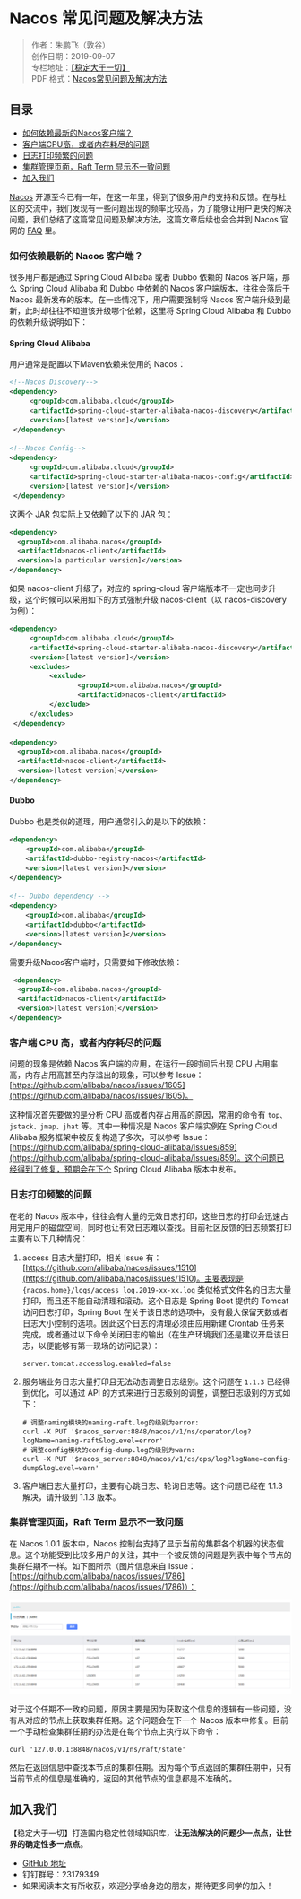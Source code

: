 # Nacos 常见问题及解决方法

> 作者：朱鹏飞（敦谷）  
> 创作日期：2019-09-07  
> 专栏地址：[【稳定大于一切】](https://github.com/StabilityMan/StabilityGuide)  
> PDF 格式：[Nacos常见问题及解决方法](https://github.com/StabilityMan/StabilityGuide/blob/master/docs/diagnosis/plugin/slb/pdf/Nacos常见问题及解决方法.md)


## 目录
- [如何依赖最新的Nacos客户端？](#如何依赖最新的nacos客户端)
- [客户端CPU高，或者内存耗尽的问题](#客户端cpu高或者内存耗尽的问题)
- [日志打印频繁的问题](#日志打印频繁的问题)
- [集群管理页面，Raft Term 显示不一致问题](#集群管理页面raft-term-显示不一致问题)
- [加入我们](#加入我们)

[Nacos](https://nacos.io/zh-cn/index.html) 开源至今已有一年，在这一年里，得到了很多用户的支持和反馈。在与社区的交流中，我们发现有一些问题出现的频率比较高，为了能够让用户更快的解决问题，我们总结了这篇常见问题及解决方法，这篇文章后续也会合并到 Nacos 官网的 [FAQ](https://nacos.io/zh-cn/docs/faq.html) 里。

### 如何依赖最新的 Nacos 客户端？
很多用户都是通过 Spring Cloud Alibaba 或者 Dubbo 依赖的 Nacos 客户端，那么 Spring Cloud Alibaba 和 Dubbo 中依赖的 Nacos 客户端版本，往往会落后于 Nacos 最新发布的版本。在一些情况下，用户需要强制将 Nacos 客户端升级到最新，此时却往往不知道该升级哪个依赖，这里将 Spring Cloud Alibaba 和 Dubbo 的依赖升级说明如下：

#### Spring Cloud Alibaba
用户通常是配置以下Maven依赖来使用的 Nacos：

```xml
<!--Nacos Discovery-->
<dependency>
     <groupId>com.alibaba.cloud</groupId>
     <artifactId>spring-cloud-starter-alibaba-nacos-discovery</artifactId>
     <version>[latest version]</version>
 </dependency>

<!--Nacos Config-->
<dependency>
     <groupId>com.alibaba.cloud</groupId>
     <artifactId>spring-cloud-starter-alibaba-nacos-config</artifactId>
     <version>[latest version]</version>
 </dependency>
```

这两个 JAR 包实际上又依赖了以下的 JAR 包：

```xml
<dependency>
  <groupId>com.alibaba.nacos</groupId>
  <artifactId>nacos-client</artifactId>
  <version>[a particular version]</version>
</dependency>
```

如果 nacos-client 升级了，对应的 spring-cloud 客户端版本不一定也同步升级，这个时候可以采用如下的方式强制升级 nacos-client（以 nacos-discovery 为例）：

```xml
<dependency>
     <groupId>com.alibaba.cloud</groupId>
     <artifactId>spring-cloud-starter-alibaba-nacos-discovery</artifactId>
     <version>[latest version]</version>
     <excludes>
          <exclude>
                 <groupId>com.alibaba.nacos</groupId>
                 <artifactId>nacos-client</artifactId>
          </exclude>
     </excludes>
 </dependency>

<dependency>
  <groupId>com.alibaba.nacos</groupId>
  <artifactId>nacos-client</artifactId>
  <version>[latest version]</version>
</dependency>
```

#### Dubbo
Dubbo 也是类似的道理，用户通常引入的是以下的依赖：

```xml
<dependency>
    <groupId>com.alibaba</groupId>
    <artifactId>dubbo-registry-nacos</artifactId>
    <version>[latest version]</version>
</dependency>   
    
<!-- Dubbo dependency -->
<dependency>
    <groupId>com.alibaba</groupId>
    <artifactId>dubbo</artifactId>
    <version>[latest version]</version>
</dependency>
```

需要升级Nacos客户端时，只需要如下修改依赖：

```xml
 <dependency>
  <groupId>com.alibaba.nacos</groupId>
  <artifactId>nacos-client</artifactId>
  <version>[latest version]</version>
</dependency>
```

### 客户端 CPU 高，或者内存耗尽的问题
问题的现象是依赖 Nacos 客户端的应用，在运行一段时间后出现 CPU 占用率高，内存占用高甚至内存溢出的现象，可以参考 Issue：[https://github.com/alibaba/nacos/issues/1605](https://github.com/alibaba/nacos/issues/1605)。

这种情况首先要做的是分析 CPU 高或者内存占用高的原因，常用的命令有 `top、jstack、jmap、jhat` 等。其中一种情况是 Nacos 客户端实例在 Spring Cloud Alibaba 服务框架中被反复构造了多次，可以参考 Issue：[https://github.com/alibaba/spring-cloud-alibaba/issues/859](https://github.com/alibaba/spring-cloud-alibaba/issues/859)。这个问题已经得到了修复，预期会在下个 Spring Cloud Alibaba 版本中发布。

### 日志打印频繁的问题
在老的 Nacos 版本中，往往会有大量的无效日志打印，这些日志的打印会迅速占用完用户的磁盘空间，同时也让有效日志难以查找。目前社区反馈的日志频繁打印主要有以下几种情况：

1. access 日志大量打印，相关 Issue 有：[https://github.com/alibaba/nacos/issues/1510](https://github.com/alibaba/nacos/issues/1510)。主要表现是 `{nacos.home}/logs/access_log.2019-xx-xx.log` 类似格式文件名的日志大量打印，而且还不能自动清理和滚动。这个日志是 Spring Boot 提供的 Tomcat 访问日志打印，Spring Boot 在关于该日志的选项中，没有最大保留天数或者日志大小控制的选项。因此这个日志的清理必须由应用新建 Crontab 任务来完成，或者通过以下命令关闭日志的输出（在生产环境我们还是建议开启该日志，以便能够有第一现场的访问记录）：

	```
	server.tomcat.accesslog.enabled=false
	```

2. 服务端业务日志大量打印且无法动态调整日志级别。这个问题在 `1.1.3` 已经得到优化，可以通过 API 的方式来进行日志级别的调整，调整日志级别的方式如下：

	```
	# 调整naming模块的naming-raft.log的级别为error:
	curl -X PUT '$nacos_server:8848/nacos/v1/ns/operator/log?logName=naming-raft&logLevel=error'
	# 调整config模块的config-dump.log的级别为warn:
	curl -X PUT '$nacos_server:8848/nacos/v1/cs/ops/log?logName=config-dump&logLevel=warn'
	```

3. 客户端日志大量打印，主要有心跳日志、轮询日志等。这个问题已经在 1.1.3 解决，请升级到 1.1.3 版本。

### 集群管理页面，Raft Term 显示不一致问题
在 Nacos 1.0.1 版本中，Nacos 控制台支持了显示当前的集群各个机器的状态信息。这个功能受到比较多用户的关注，其中一个被反馈的问题是列表中每个节点的集群任期不一样。如下图所示（图片信息来自 Issue：[https://github.com/alibaba/nacos/issues/1786](https://github.com/alibaba/nacos/issues/1786)）：

![image.png](image/NacosRaftTerm示例.png)

对于这个任期不一致的问题，原因主要是因为获取这个信息的逻辑有一些问题，没有从对应的节点上获取集群任期。这个问题会在下一个 Nacos 版本中修复。目前一个手动检查集群任期的办法是在每个节点上执行以下命令：

```
curl '127.0.0.1:8848/nacos/v1/ns/raft/state'
```

然后在返回信息中查找本节点的集群任期。因为每个节点返回的集群任期中，只有当前节点的信息是准确的，返回的其他节点的信息都是不准确的。


## 加入我们
【稳定大于一切】打造国内稳定性领域知识库，**让无法解决的问题少一点点，让世界的确定性多一点点**。

* [GitHub 地址](https://github.com/StabilityMan/StabilityGuide)
* 钉钉群号：23179349
* 如果阅读本文有所收获，欢迎分享给身边的朋友，期待更多同学的加入！